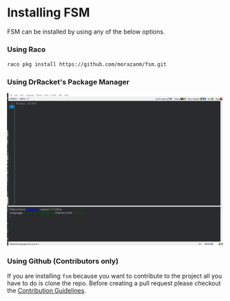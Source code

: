# Installing FSM
FSM can be installed by using any of the below options.

### Using Raco

```bash
raco pkg install https://github.com/morazanm/fsm.git
```


### Using DrRacket's Package Manager
![Racket Package Manager Install](media/install.gif)


### Using Github (Contributors only)
If you are installing `fsm` because you want to contribute to the project all you have to do is clone the repo. Before creating a pull request please checkout the [Contribution Guidelines](contribute.md).
